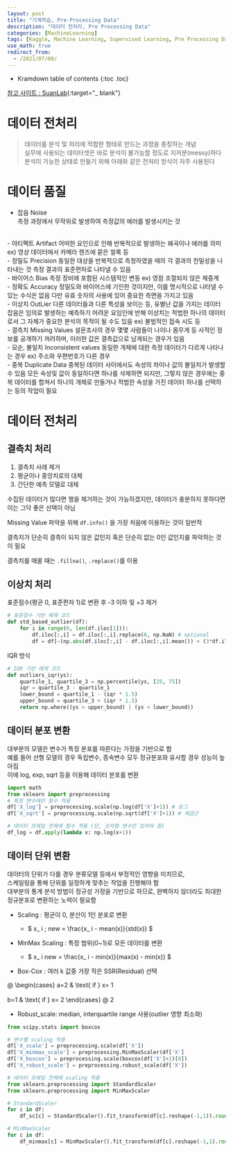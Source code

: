 ```yaml
---
layout: post
title: "기계학습, Pre-Processing Data"
description: "데이터 전처리, Pre Processing Data"
categories: [MachineLearning]
tags: [Kaggle, Machine Learning, Supervised Learning, Pre Processing Data]
use_math: true
redirect_from:
  - /2021/07/08/
---
```


* Kramdown table of contents
{:toc .toc}

[참고 사이트 : SuanLab](http://suanlab.com/){:target="_ blank"}    

# 데이터 전처리     

> 데이터를 분석 및 처리에 적합한 형태로 만드는 과정을 총칭하는 개념    
> 실무에 사용되는 데이터셋은 바로 분석이 불가능할 정도로 지저분(messy)하다       
> 분석이 가능한 상태로 만들기 위해 아래와 같은 전처리 방식이 자주 사용된다      

# 데이터 품질

- 잡음 Noise     
측정 과정에서 무작위로 발생하여 측정값의 에러를 발생시키는 것     
<br/>
- 아티펙트 Artifact      
어떠한 요인으로 인해 반복적으로 발생하는 왜곡이나 에러를 의미        
ex) 영상 데이터에서 카메라 렌즈에 묻은 얼룩 등      
<br/>
- 정밀도 Precision       
동일한 대상을 반복적으로 측정하였을 때의 각 결과의 친밀성을 나타내는 것       
측정 결과의 표준편차로 나타낼 수 있음      
<br/>
- 바이어스 Bias
측정 장비에 포함된 시스템적인 변동        
ex) 영점 조절되지 않은 체중계
<br/>
- 정확도 Accuracy
정밀도와 바이어스에 기인한 것이지만, 이를 명시적으로 나타낼 수 있는 수식은 없음    
다만 유효 숫자의 사용에 있어 중요한 측면을 가지고 있음    
<br/>
- 이상치 OutLier
다른 데이터들과 다른 특성을 보이는 등, 유별난 값을 가지는 데이터     
잡음은 임의로 발생하는 예측하기 어려운 요임인에 반해    
이상치는 적법한 하나의 데이터로서 그 자체가 중요한 분석의 목적이 될 수도 있음    
ex) 불법적인 접속 시도 등     
<br/>
- 결측치 Missing Values     
설문조사의 경우 몇몇 사람들이 나이나 몸무게 등 사적인 정보를 공개하기 꺼려하며, 이러한 값은 결측값으로 남게되는 경우가 있음      
<br/>
- 모순, 불일치 Inconsistent values      
동일한 개체에 대한 측정 데이터가 다르게 나타나는 경우    
ex) 주소와 우편번호가 다른 경우    
<br/>
- 중복 Duplicate Data    
중복된 데이터 사이에서도 속성의 차이나 값의 불일치가 발생할 수 있음    
모든 속성및 값이 동일하다면 하나를 삭제하면 되지만,     
그렇지 않은 경우에는 중복 데이터를 합쳐서 하나의 개체로 만들거나     
적법한 속성을 가진 데이터 하나를 선택하는 등의 작업이 필요    

# 데이터 전처리

## 결측치 처리    

1. 결측치 사례 제거    
2. 평균이나 중앙치로의 대체    
3. 간단한 예측 모델로 대체    

수집된 데이터가 많다면 행을 제거하는 것이 가능하겠지만, 데이터가 충분하지 못하다면 이는 그닥 좋은 선택이 아님    

Missing Value 파악을 위해 `df.info()` 을 가장 처음에 이용하는 것이 일반적    

결측치가 단순히 결측이 되지 않은 값인지 혹은 단순히 없는 0인 값인지를 파악하는 것이 필요    

결측치를 매꿀 때는 `.fillna()`, `.replace()`를 이용

## 이상치 처리

표준점수(평균 0, 표준편차 1)로 변환 후 -3 이하 및 +3 제거

~~~ python
# 표준점수 기반 예제 코드
def std_based_outlier(df):
    for i in range(0, len(df.iloc[1])): 
        df.iloc[:,i] = df.iloc[:,i].replace(0, np.NaN) # optional
        df = df[~(np.abs(df.iloc[:,i] - df.iloc[:,i].mean()) > (3*df.iloc[:,i].std()))].fillna(0)
~~~


IQR 방식

~~~ python
# IQR 기반 예제 코드
def outliers_iqr(ys):
    quartile_1, quartile_3 = np.percentile(ys, [25, 75])
    iqr = quartile_3 - quartile_1
    lower_bound = quartile_1 - (iqr * 1.5)
    upper_bound = quartile_3 + (iqr * 1.5)
    return np.where((ys > upper_bound) | (ys < lower_bound))
~~~

## 데이터 분포 변환
대부분의 모델은 변수가 특정 분포를 따른다는 가정을 기반으로 함      
예를 들어 선형 모델의 경우 독립변수, 종속변수 모두 정규분포와 유사할 경우 성능이 높아짐       
이에 log, exp, sqrt 등을 이용해 데이터 분포를 변환    

~~~ python
import math
from sklearn import preprocessing
# 특정 변수에만 함수 적용
df['X_log'] = preprocessing.scale(np.log(df['X']+1)) # 로그
df['X_sqrt'] = preprocessing.scale(np.sqrt(df['X']+1)) # 제곱근

# 데이터 프레임 전체에 함수 적용 (단, 숫자형 변수만 있어야 함)
df_log = df.apply(lambda x: np.log(x+1))     
~~~

## 데이터 단위 변환

데이터의 단위가 다를 경우 분류모델 등에서 부정적인 영향을 미치므로,         
스케일링을 통해 단위를 일정하게 맞추는 작업을 진행해야 함   
대부분의 통계 분석 방법이 정규성 가정을 기반으로 하므로, 완벽하지 않더라도 최대한 정규분포로 변환하는 노력이 필요함

- Scaling : 평균이 0, 분산이 1인 분포로 변환     
    - $ x_ i \; new = \frac{x_ i - mean(x)}{std(x)} $        

- MinMax Scaling : 특정 범위(0~1)로 모든 데이터를 변환     
    - $ x_ i  new = \frac{x_ i - min(x)}{max(x) - min(x)} $   

- Box-Cox : 여러 k 값중 가장 작은 SSR(Residual) 선택      

@
\begin{cases}
 a=2 & \text{ if } x= 1 <br/>  
 b=1 & \text{ if } x= 2
\end{cases}
@
2

- Robust_scale: median, interquartile range 사용(outlier 영향 최소화)
     

~~~ python
from scipy.stats import boxcox

# 변수별 scaling 적용
df['X_scale'] = preprocessing.scale(df['X']) 
df['X_minmax_scale'] = preprocessing.MinMaxScaler(df['X']
df['X_boxcox'] = preprocessing.scale(boxcox(df['X']+1)[0])
df['X_robust_scale'] = preprocessing.robust_scale(df['X'])

# 데이터 프레임 전체에 scaling 적용
from sklearn.preprocessing import StandardScaler
from sklearn.preprocessing import MinMaxScaler

# StandardScaler
for c in df:
    df_sc[c] = StandardScaler().fit_transform(df[c].reshape(-1,1)).round(4)

# MinMaxScaler
for c in df:
    df_minmax[c] = MinMaxScaler().fit_transform(df[c].reshape(-1,1).round(4))
~~~
